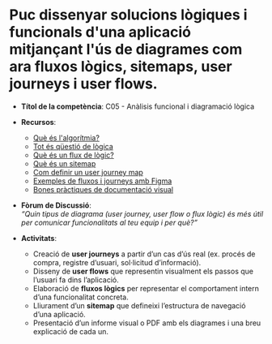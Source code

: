 # Puc dissenyar solucions lògiques i funcionals d'una aplicació mitjançant l'ús de diagrames com ara fluxos lògics, sitemaps, user journeys i user flows.

- **Títol de la competència**: C05 - Anàlisis funcional i diagramació lògica  
- **Recursos**:  
  - [Què és l'algorítmia?](https://www.ionos.es/digitalguide/online-marketing/analisis-web/que-es-un-algoritmo/)  
  - [Tot és qüestió de lògica](https://www.youtube.com/watch?v=ajkglMnByFM)  
  - [Què és un flux de lògic?](https://www.lucidchart.com/pages/es/que-es-un-diagrama-de-flujo)  
  - [Què és un sitemap](https://miro.com/es/diagrama/que-es-sitemap/)  
  - [Com definir un user journey map](https://www.coursera.org/mx/articles/creating-user-journey-maps-a-guide)   
  - [Exemples de fluxos i journeys amb Figma](https://www.figma.com/community/file/1129569920411169134/user-flow-template-wireframe-flow)  
  - [Bones pràctiques de documentació visual](https://xd.adobe.com/ideas/process/wireframing/guide-user-flow-diagrams/)  

- **Fòrum de Discussió**:  
  *“Quin tipus de diagrama (user journey, user flow o flux lògic) és més útil per comunicar funcionalitats al teu equip i per què?”*

- **Activitats**:  
  - Creació de **user journeys** a partir d’un cas d’ús real (ex. procés de compra, registre d’usuari, sol·licitud d’informació).  
  - Disseny de **user flows** que representin visualment els passos que l’usuari fa dins l’aplicació.  
  - Elaboració de **fluxos lògics** per representar el comportament intern d’una funcionalitat concreta.  
  - Lliurament d’un **sitemap** que defineixi l’estructura de navegació d’una aplicació.  
  - Presentació d’un informe visual o PDF amb els diagrames i una breu explicació de cada un.  